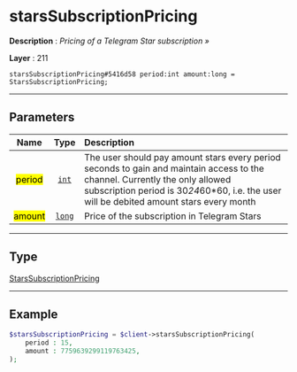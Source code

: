 # starsSubscriptionPricing

**Description** : *Pricing of a Telegram Star subscription »*

**Layer** : 211

```tl
starsSubscriptionPricing#5416d58 period:int amount:long = StarsSubscriptionPricing;
```

---

## Parameters

| Name | Type | Description |
| :---: | :---: | :--- |
| <mark>period</mark> | [`int`](type/int) | The user should pay amount stars every period seconds to gain and maintain access to the channel. Currently the only allowed subscription period is 30*24*60*60, i.e. the user will be debited amount stars every month |
| <mark>amount</mark> | [`long`](type/long) | Price of the subscription in Telegram Stars |

---

## Type

[StarsSubscriptionPricing](type/StarsSubscriptionPricing)

---

## Example

```php
$starsSubscriptionPricing = $client->starsSubscriptionPricing(
	period : 15,
	amount : 7759639299119763425,
);
```